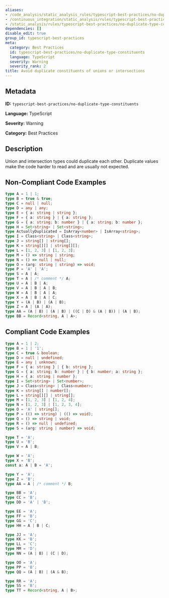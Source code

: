 ```yaml
---
aliases:
- /code_analysis/static_analysis_rules/typescript-best-practices/no-duplicate-type-constituents
- /continuous_integration/static_analysis/rules/typescript-best-practices/no-duplicate-type-constituents
- /static_analysis/rules/typescript-best-practices/no-duplicate-type-constituents
dependencies: []
disable_edit: true
group_id: typescript-best-practices
meta:
  category: Best Practices
  id: typescript-best-practices/no-duplicate-type-constituents
  language: TypeScript
  severity: Warning
  severity_rank: 2
title: Avoid duplicate constituents of unions or intersections
---
```

<!--  SOURCED FROM https://github.com/DataDog/datadog-static-analyzer-rule-docs -->


## Metadata
**ID:** `typescript-best-practices/no-duplicate-type-constituents`

**Language:** TypeScript

**Severity:** Warning

**Category:** Best Practices

## Description
Union and intersection types could duplicate each other. Duplicate values make the code harder to read and are usually not expected.

## Non-Compliant Code Examples
```typescript
type A = 1 | 1;
type B = true & true;
type C = null | null;
type D = any | any;
type E = { a: string | string };
type F = { a: string } | { a: string };
type G = { a: string; b: number } | { a: string; b: number };
type H = Set<string> | Set<string>;
type ActuallyDuplicated = IsArray<number> | IsArray<string>;
type I = Class<string> | Class<string>;
type J = string[] | string[];
type K = string[][] | string[][];
type L = [1, 2, 3] | [1, 2, 3];
type M = () => string | string;
type N = () => null | null;
type O = (arg: string | string) => void;
type P = 'A' | 'A';
type S = A | A;
type T = A | /* comment */ A;
type U = A | B | A;
type V = A | B | A | B;
type W = A | B | A | A;
type X = A | B | A | C;
type Y = (A | B) | (A | B);
type Z = A | (A | A);
type AA = (A | B) | (A | B) | ((C | D) & (A | B)) | (A | B);
type BB = Record<string, A | A>;

```

## Compliant Code Examples
```typescript
type A = 1 | 2;
type B = 1 | '1';
type C = true & boolean;
type D = null | undefined;
type E = any | unknown;
type F = { a: string } | { b: string };
type G = { a: string; b: number } | { b: number; a: string };
type H = { a: string | number };
type I = Set<string> | Set<number>;
type J = Class<string> | Class<number>;
type K = string[] | number[];
type L = string[][] | string[];
type M = [1, 2, 3] | [1, 2, 4];
type N = [1, 2, 3] | [1, 2, 3, 4];
type O = 'A' | string[];
type P = (() => string) | (() => void);
type Q = () => string | void;
type R = () => null | undefined;
type S = (arg: string | number) => void;

type T = 'A';
type U = 'B';
type V = A | B;

type W = 'A';
type X = 'B';
const a: A | B = 'A';

type Y = 'A';
type Z = 'B';
type AA = A | /* comment */ B;

type BB = 'A';
type CC = 'B';
type DD = 'A' | 'B';

type EE = 'A';
type FF = 'B';
type GG = 'C';
type HH = A | B | C;

type JJ = 'A';
type KK = 'B';
type LL = 'C';
type MM = 'D';
type NN = (A | B) | (C | D);

type OO = 'A';
type PP = 'B';
type QQ = (A | B) | (A & B);

type RR = 'A';
type SS = 'B';
type TT = Record<string, A | B>;
```
